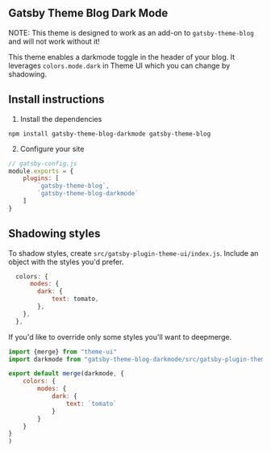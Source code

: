 ## Gatsby Theme Blog Dark Mode

NOTE: This theme is designed to work as an add-on to `gatsby-theme-blog` and will not work without it!


This theme enables a darkmode toggle in the header of your blog. It leverages `colors.mode.dark` in Theme UI which you can change by shadowing.

## Install instructions

1. Install the dependencies
```shell
npm install gatsby-theme-blog-darkmode gatsby-theme-blog
```

2. Configure your site

```javascript
// gatsby-config.js
module.exports = {
    plugins: [
        `gatsby-theme-blog`,
        `gatsby-theme-blog-darkmode`
    ]
}
```

## Shadowing styles

To shadow styles, create `src/gatsby-plugin-theme-ui/index.js`. Include an object with the styles you'd prefer.

```javascript
  colors: {
      modes: {
        dark: {
            text: tomato,
        },
    },
  },
```

If you'd like to override only some styles you'll want to deepmerge.

```javascript
import {merge} from "theme-ui"
import darkmode from "gatsby-theme-blog-darkmode/src/gatsby-plugin-theme-ui"

export default merge(darkmode, {
    colors: {
        modes: {
            dark: {
                text: `tomato`
            }
        }
    }
}
)
```




